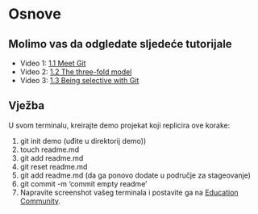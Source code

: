 # Osnove

## Molimo vas da odgledate sljedeće tutorijale

* Video 1: [1.1 Meet Git](https://youtu.be/-XmpLT30Xl0)
* Video 2: [1.2 The three-fold model](https://youtu.be/pYwoIy97VBY)
* Video 3: [1.3 Being selective with Git](https://youtu.be/onaXtpgS0R0)


## Vježba 

U svom terminalu, kreirajte demo projekat koji replicira ove korake:

1. git init demo (uđite u direktorij demo))
2. touch readme.md
3. git add readme.md
4. git reset readme.md
5. git add readme.md (da ga ponovo dodate u područje za stageovanje)
6. git commit -m ‘commit empty readme’
7. Napravite screenshot vašeg terminala i postavite ga na [Education Community](https://education.github.community/c/teachers).
 


